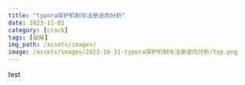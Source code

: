 ```yaml
---
title: "typora保护机制与注册逆向分析"
date: 2023-11-01
category: [crack]
tags: [破解]
img_path: /assets/images/
image: /assets/images/2023-10-31-typora保护机制与注册逆向分析/top.png
---
```


test